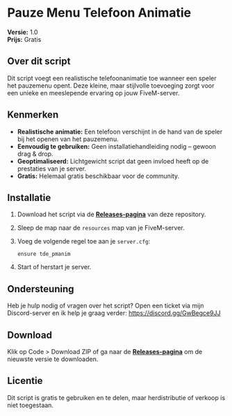 # Pauze Menu Telefoon Animatie  
**Versie:** 1.0  
**Prijs:** Gratis  

## Over dit script  
Dit script voegt een realistische telefoonanimatie toe wanneer een speler het pauzemenu opent. Deze kleine, maar stijlvolle toevoeging zorgt voor een unieke en meeslepende ervaring op jouw FiveM-server.  

## Kenmerken  
- **Realistische animatie:** Een telefoon verschijnt in de hand van de speler bij het openen van het pauzemenu.  
- **Eenvoudig te gebruiken:** Geen installatiehandleiding nodig – gewoon drag & drop.  
- **Geoptimaliseerd:** Lichtgewicht script dat geen invloed heeft op de prestaties van je server.  
- **Gratis:** Helemaal gratis beschikbaar voor de community.  

## Installatie  
1. Download het script via de **[Releases-pagina](https://github.com/tdemods/tde_pmanim/releases)** van deze repository.  
2. Sleep de map naar de `resources` map van je FiveM-server.  
3. Voeg de volgende regel toe aan je `server.cfg`:

   ```plaintext
   ensure tde_pmanim
4. Start of herstart je server.

## Ondersteuning
Heb je hulp nodig of vragen over het script? Open een ticket via mijn Discord-server en ik help je graag verder: https://discord.gg/GwBegce9JJ

## Download
Klik op Code > Download ZIP of ga naar de **[Releases-pagina](https://github.com/tdemods/tde_pmanim/releases)** om de nieuwste versie te downloaden.

## Licentie
Dit script is gratis te gebruiken en te delen, maar herdistributie of verkoop is niet toegestaan.
